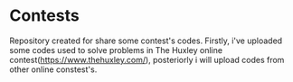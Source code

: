 # Contests
Repository created for share some contest's codes. 
Firstly, i've uploaded some codes used to solve problems in The Huxley online contest(https://www.thehuxley.com/), posteriorly i will 
upload codes from other online constest's.

